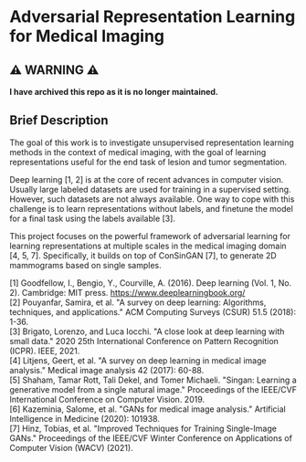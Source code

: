 # Adversarial Representation Learning for Medical Imaging

## ⚠️ WARNING ⚠️ 
**I have archived this repo as it is no longer maintained.**


Brief Description
---
The goal of this work is to investigate unsupervised representation learning methods in the context of medical imaging, with the goal of learning representations useful for the end task of lesion and tumor segmentation.

Deep learning [1, 2] is at the core of recent advances in computer vision. Usually large labeled datasets are used for training in a supervised setting. However, such datasets are not always available. One way to cope with this challenge is to learn representations without labels, and finetune the model for a final task using the labels available [3].

This project focuses on the powerful framework of adversarial learning for learning representations at multiple scales in the medical imaging domain [4, 5, 7].
Specifically, it builds on top of ConSinGAN [7], to generate 2D mammograms based on single samples.

[1] Goodfellow, I., Bengio, Y., Courville, A. (2016). Deep learning (Vol. 1, No. 2). Cambridge: MIT press. https://www.deeplearningbook.org/ <br>
[2] Pouyanfar, Samira, et al. "A survey on deep learning: Algorithms, techniques, and applications." ACM Computing Surveys (CSUR) 51.5 (2018): 1-36. <br>
[3] Brigato, Lorenzo, and Luca Iocchi. "A close look at deep learning with small data." 2020 25th International Conference on Pattern Recognition (ICPR). IEEE, 2021. <br>
[4] Litjens, Geert, et al. "A survey on deep learning in medical image analysis." Medical image analysis 42 (2017): 60-88. <br>
[5] Shaham, Tamar Rott, Tali Dekel, and Tomer Michaeli. "Singan: Learning a generative model from a single natural image." Proceedings of the IEEE/CVF International Conference on Computer Vision. 2019. <br>
[6] Kazeminia, Salome, et al. "GANs for medical image analysis." Artificial Intelligence in Medicine (2020): 101938. <br>
[7] Hinz, Tobias, et al. "Improved Techniques for Training Single-Image GANs." Proceedings of the IEEE/CVF Winter Conference on Applications of Computer Vision (WACV) (2021). <br>
